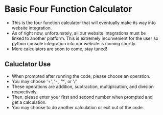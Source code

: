 # Basic Four Function Calculator
* This is the four function calculator that will eventually make its way into website integration.
* As of right now, unfortunately, all our website integrations
must be linked to another platform. This is extremely 
inconvenient for the user so python console integration into 
our website is coming shortly.
* More calculators are soon to come, stay tuned!

## Caluclator Use
* When prompted after running the code, please choose an operation.
* You may choose '+', '-', '*', or '/'
* These operations are addition, subtraction, multiplication, 
and division respectively.
* Then, please enter your first and second number when prompted
and get a calculation. 
* You may choose to do another calculation or exit out of the code.

